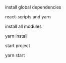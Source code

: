 install global dependencies 


react-scripts and yarn 




install all modules 



yarn install 



start project 


yarn start



